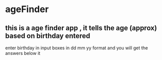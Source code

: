 # ageFinder
## this is a age finder app , it tells the age (approx) based on birthday entered
enter birthday in input boxes in dd mm yy format and you will get the answers below it
